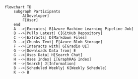 ﻿```mermaid
flowchart TD
    subgraph Participants
        A[Developer]
        F[User]
    end
    A -->|Executes| B[Azure Machine Learning Pipeline Job]
    B -->|Pulls Latest| C[GitHub Repository]
    C -->|Extracts| D[Markdown Files]
    D -->|Chunks Text| E[Azure Blob Storage]
    F -->|Interacts with| G[Gradio UI]
    G -->|Downloads Data from| E
    G -->|Uses Data| H[Search Chat]
    H -->|Uses Index| I[GraphRAG Index]
    H -->|Search| J[Information]
    B -->|Scheduled Weekly| K[Weekly Schedule]
    K --> B
```
